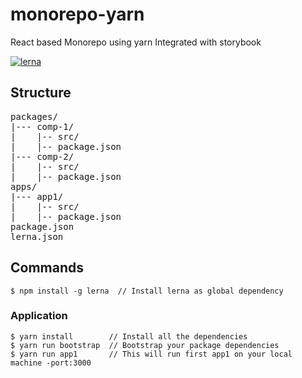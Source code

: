 # monorepo-yarn
React based Monorepo using yarn Integrated with storybook

[![lerna](https://img.shields.io/badge/maintained%20with-lerna-cc00ff.svg)](https://lerna.js.org/)

## Structure
<pre>
packages/
|--- comp-1/
|    |-- src/
|    |-- package.json
|--- comp-2/
|    |-- src/
|    |-- package.json
apps/
|--- app1/
|    |-- src/
|    |-- package.json
package.json
lerna.json
</pre>

## Commands
```
$ npm install -g lerna  // Install lerna as global dependency
```
### Application
```
$ yarn install        // Install all the dependencies
$ yarn run bootstrap  // Bootstrap your package dependencies
$ yarn run app1       // This will run first app1 on your local machine -port:3000
```